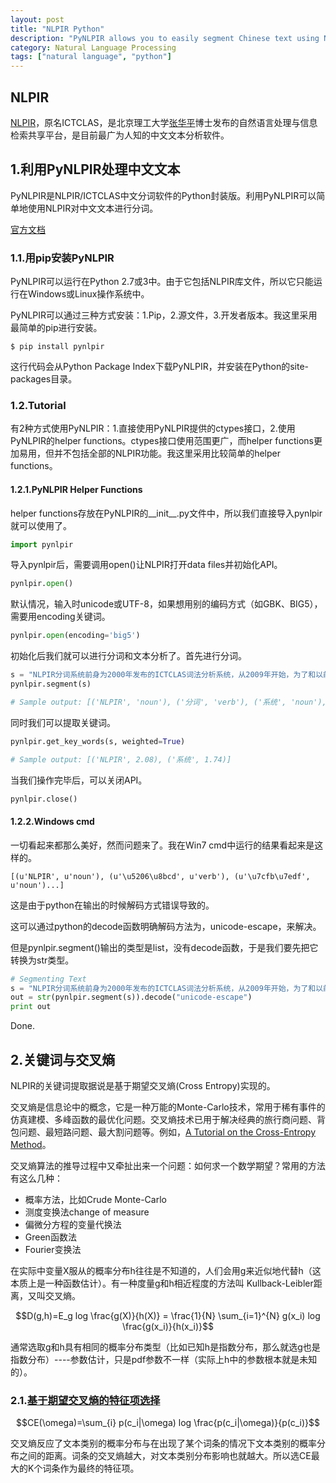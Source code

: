 ```yaml
---
layout: post
title: "NLPIR Python"
description: "PyNLPIR allows you to easily segment Chinese text using NLPIR, one of the most widely-regarded Chinese text analyzers."
category: Natural Language Processing
tags: ["natural language", "python"]
---
```


## NLPIR

[NLPIR](http://www.nlpir.org/)，原名ICTCLAS，是北京理工大学[张华平](http://www.weibo.com/drkevinzhang)博士发布的自然语言处理与信息检索共享平台，是目前最广为人知的中文文本分析软件。

## 1.利用PyNLPIR处理中文文本

PyNLPIR是NLPIR/ICTCLAS中文分词软件的Python封装版。利用PyNLPIR可以简单地使用NLPIR对中文文本进行分词。

[官方文档](http://pynlpir.readthedocs.org/en/latest/installation.html)

### 1.1.用pip安装PyNLPIR

PyNLPIR可以运行在Python 2.7或3中。由于它包括NLPIR库文件，所以它只能运行在Windows或Linux操作系统中。

PyNLPIR可以通过三种方式安装：1.Pip，2.源文件，3.开发者版本。我这里采用最简单的pip进行安装。

`$ pip install pynlpir`

这行代码会从Python Package Index下载PyNLPIR，并安装在Python的site-packages目录。

### 1.2.Tutorial

有2种方式使用PyNLPIR：1.直接使用PyNLPIR提供的ctypes接口，2.使用PyNLPIR的helper functions。ctypes接口使用范围更广，而helper functions更加易用，但并不包括全部的NLPIR功能。我这里采用比较简单的helper functions。

#### 1.2.1.PyNLPIR Helper Functions
helper functions存放在PyNLPIR的__init__.py文件中，所以我们直接导入pynlpir就可以使用了。

``` python
import pynlpir
```

导入pynlpir后，需要调用open()让NLPIR打开data files并初始化API。

``` python
pynlpir.open()
```

默认情况，输入时unicode或UTF-8，如果想用别的编码方式（如GBK、BIG5），需要用encoding关键词。

``` python
pynlpir.open(encoding='big5')
```

初始化后我们就可以进行分词和文本分析了。首先进行分词。

``` python
s = "NLPIR分词系统前身为2000年发布的ICTCLAS词法分析系统，从2009年开始，为了和以前工作进行大的区隔，并推广NLPIR自然语言处理与信息检索共享平台，调整命名为NLPIR分词系统。"
pynlpir.segment(s)

# Sample output: [('NLPIR', 'noun'), ('分词', 'verb'), ('系统', 'noun'), ('前身', 'noun'), ('为', 'preposition'), ('2000年', 'time word'), ('发布', 'verb'), . . . ]
```

同时我们可以提取关键词。

``` python
pynlpir.get_key_words(s, weighted=True)

# Sample output: [('NLPIR', 2.08), ('系统', 1.74)]
```

当我们操作完毕后，可以关闭API。

``` python
pynlpir.close()
```

#### 1.2.2.Windows cmd
一切看起来都那么美好，然而问题来了。我在Win7 cmd中运行的结果看起来是这样的。

```
[(u'NLPIR', u'noun'), (u'\u5206\u8bcd', u'verb'), (u'\u7cfb\u7edf', u'noun')...]
```

这是由于python在输出的时候解码方式错误导致的。

这可以通过python的decode函数明确解码方法为，unicode-escape，来解决。

但是pynlpir.segment()输出的类型是list，没有decode函数，于是我们要先把它转换为str类型。

``` python
# Segmenting Text
s = "NLPIR分词系统前身为2000年发布的ICTCLAS词法分析系统，从2009年开始，为了和以前工作进行大的区隔，并推广NLPIR自然语言处理与信息检索共享平台，调整命名为NLPIR分词系统。"
out = str(pynlpir.segment(s)).decode("unicode-escape")
print out
```

Done.

## 2.关键词与交叉熵

NLPIR的关键词提取据说是基于期望交叉熵(Cross Entropy)实现的。

交叉熵是信息论中的概念，它是一种万能的Monte-Carlo技术，常用于稀有事件的仿真建模、多峰函数的最优化问题。交叉熵技术已用于解决经典的旅行商问题、背包问题、最短路问题、最大割问题等。例如，[A Tutorial on the Cross-Entropy Method](http://eprints.eemcs.utwente.nl/7716/01/fulltext.pdf)。

交叉熵算法的推导过程中又牵扯出来一个问题：如何求一个数学期望？常用的方法有这么几种：

+ 概率方法，比如Crude Monte-Carlo
+ 测度变换法change of measure
+ 偏微分方程的变量代换法
+ Green函数法
+ Fourier变换法

在实际中变量X服从的概率分布h往往是不知道的，人们会用g来近似地代替h（这本质上是一种函数估计）。有一种度量g和h相近程度的方法叫 Kullback-Leibler距离，又叫交叉熵。

$$D(g,h)=E_g log \frac{g(X)}{h(X)} = \frac{1}{N} \sum_{i=1}^{N} g(x_i) log \frac{g(x_i)}{h(x_i)}$$

通常选取g和h具有相同的概率分布类型（比如已知h是指数分布，那么就选g也是指数分布）----参数估计，只是pdf参数不一样（实际上h中的参数根本就是未知的）。

### 2.1.[基于期望交叉熵的特征项选择](http://www.cnblogs.com/zhangchaoyang/articles/2655785.html)

$$CE(\omega)=\sum_{i} p(c_i|\omega) log \frac{p(c_i|\omega)}{p(c_i)}$$

交叉熵反应了文本类别的概率分布与在出现了某个词条的情况下文本类别的概率分布之间的距离。词条的交叉熵越大，对文本类别分布影响也就越大。所以选CE最大的K个词条作为最终的特征项。
